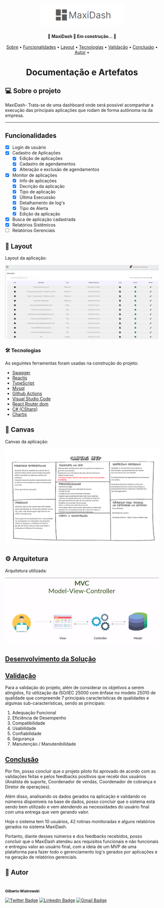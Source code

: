 
<p align="center">
	<h1 align="center">
	  <img alt="MaxiDash" title="#MaxiDash" src="https://github.com/betowiatrowski/MaxiDash/blob/main/banner.PNG" />
	</h1>
</p>

<h4 align="center"> 
	🚧  MaxiDash 🚀 Em construção...  🚧
</h4>

<p align="center">
 	<a href="#-sobre-o-projeto">Sobre</a> •
 	<a href="#Funcionalidades">Funcionalidades</a> •
 	<a href="#-layout">Layout</a> • 
 	<a href="#-tecnologias">Tecnologias</a> •  
 	<a href="#validação">Validação</a> • 	
 	<a href="#conclusão">Conclusão</a> • 
 	<a href="#-autor">Autor</a> •  	
</p>

	
  		
<h1 align="center"> Documentação e Artefatos </h1>

## 💻 Sobre o projeto

MaxiDash- Trata-se de uma dashboard onde será possível acompanhar a execução das principais aplicações que rodam de forma autônoma na da empresa.

---			    							   			    

## Funcionalidades

- [x] Login de usuário
- [x] Cadastro de Aplicações
	- [x] Edição de aplicações
	- [x] Cadastro de agendamentos
	- [x] Alteração e exclusão de agendamentos
- [x] Monitor de aplicações
	- [x] Info de aplicações
	- [x] Decrição da aplicação
	- [x] Tipo de aplicação
	- [x] Última Execussão
	- [x] Detalhamento de log's
	- [x] Tipo de Alerta
	- [x] Edição da aplicação
- [x] Busca de aplicação cadastrada
- [x] Relatórios Sistêmicos
- [ ] Relatórios Gerenciais

## 🎨 Layout

Layout da aplicação:

<a href="https://github.com/betowiatrowski/MaxiDash/blob/main/Layout.PNG">
  <img alt="MaxiDash" src="https://github.com/betowiatrowski/MaxiDash/blob/main/Layout.PNG"">
</a>

### 🛠 Tecnologias

As seguintes ferramentas foram usadas na construção do projeto:

- [Swagger](https://swagger.io/)
- [Reactjs](https://reactjs.org/)
- [TypeScript](https://www.typescriptlang.org/)
- [Mysql](https://dev.mysql.com/doc/)
- [Github Actions](https://github.com/features/actions) 
- [Visual Studio Code](https://code.visualstudio.com/) 
- [React Router dom](https://www.w3schools.com/react/react_router.asp) 
- [C# (CSharp)](https://docs.microsoft.com/pt-br/dotnet/csharp/) 
- [Chartjs](https://www.chartjs.org/) 
											    

## 📌 Canvas

Canvas da aplicação:

<a href="https://github.com/betowiatrowski/MaxiDash/blob/main/canvas.PNG">
  <img alt="MaxiDash" src="https://github.com/betowiatrowski/MaxiDash/blob/main/canvas.PNG"">
</a>

## ⚙ Arquitetura

Arquitetura utilizada:

<a href="https://github.com/betowiatrowski/MaxiDash/blob/main/Arquitetura.png">
  <img alt="MaxiDash" src="https://github.com/betowiatrowski/MaxiDash/blob/main/Arquitetura.png"">
</a>
											    
## [Desenvolvimento da Solução](#Desenvolvimento-da-Solução)
												 
## [Validação](#validação)
												 
Para a validação do projeto, além de considerar os objetivos a serem atingidos, fiz utilização da ISO/IEC 25000 com ênfase no modelo 25010 de qualidade que compreende 7 principais características de qualidades e algumas sub-características, sendo as principais:
												 
1. Adequação Funcional
2. Eficiência de Desempenho
3. Compatibilidade
4. Usabilidade
5. Confiabilidade
6. Segurança
7. Manutenção / Manutenibilidade												 
												 
## [Conclusão](#conclusão)
											 
Por fim, posso concluir que o projeto piloto foi aprovado de acordo com as validações feitas e pelos feedbacks positivos que recebi dos usuários (Analista de suporte, Coordenador de vendas, Coordenador de cobrança e Diretor de operações).
												 
Além disso, analisando os dados gerados na aplicação e validando os números disponíveis na base de dados, posso concluir que o sistema está sendo bem utilizado e vem atendendo as necessidades do usuário final com uma entrega que vem gerando valor.
												 
Hoje o sistema tem 10 usuários, 42 rotinas monitoradas e alguns relatórios gerados no sistema MaxiDash.
												 
Portanto, diante desses números e dos feedbacks recebidos, posso concluir que o MaxiDash atendeu aos requisitos funcionais e não funcionais e entregou valor ao usuário final, com a ideia de um MVP de uma plataforma para fazer todo o gerenciamento log's gerados por aplicações e na geração de relatórios gerenciais.												 

											    
## 🦸 Autor							     
<a href="https://avatars.githubusercontent.com/u/18116192?s=40&v=4/">
 <img style="border-radius: 50%;" src="https://avatars.githubusercontent.com/u/18116192?s=40&v=4" width="100px;" alt=""/>
 <br />
 <sub><b>Gilberto Wiatrowski</b></sub></a> 
 
[![Twitter Badge](https://img.shields.io/badge/-@beto.wiatrowski-1ca0f1?style=flat-square&labelColor=1ca0f1&logo=twitter&logoColor=white&link=https://twitter.com/beto.wiatrowski)](https://twitter.com/beto.wiatrowski)
[![Linkedin Badge](https://img.shields.io/badge/-Gilberto-blue?style=flat-square&logo=Linkedin&logoColor=white&link=https://www.linkedin.com/in/gilberto-wiatrowski-41b2b286/)](https://www.linkedin.com/in/gilberto-wiatrowski-41b2b286/) [![Gmail Badge](https://img.shields.io/badge/-beto.wiatrowski@gmail.com-c14438?style=flat-square&logo=Gmail&logoColor=white&link=mailto:beto.wiatrowski@gmail.com)](mailto:beto.wiatrowski@gmail.com)														       
														
